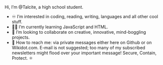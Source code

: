 Hi, I’m @Talcite, a high school student.
- ♾️ I’m interested in coding, reading, writing, languages and all other cool stuff.
- 👩‍💻 I’m currently learning JavaScript and HTML.
- 🧙 I’m looking to collaborate on creative, innovative, mind-boggling projects.
- 📶 How to reach me: via private messages either here on Github or on Wikidot.com. E-mail is not suggested; too many of my subscribed newsletters might flood over your important message!
Secure, Contain, Protect.
⚛️
